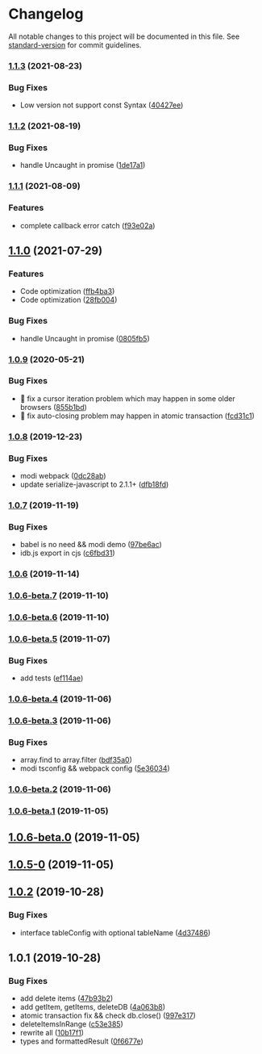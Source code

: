 # Changelog

All notable changes to this project will be documented in this file. See [standard-version](https://github.com/conventional-changelog/standard-version) for commit guidelines.

### [1.1.3](https://github.com/sylvia1106/idb-managed/compare/v1.1.2...v1.1.3) (2021-08-23)


### Bug Fixes

* Low version not support const Syntax ([40427ee](https://github.com/sylvia1106/idb-managed/commit/40427eea82c2f13de78a019e1be8e4081fac4cbd))

### [1.1.2](https://github.com/sylvia1106/idb-managed/compare/v1.1.1...v1.1.2) (2021-08-19)


### Bug Fixes

* handle Uncaught in promise ([1de17a1](https://github.com/sylvia1106/idb-managed/commit/1de17a183a8de1c6930c894b80712c73280ce83c))

### [1.1.1](https://github.com/sylvia1106/idb-managed/compare/v1.1.0...v1.1.1) (2021-08-09)


### Features

* complete callback error catch ([f93e02a](https://github.com/sylvia1106/idb-managed/commit/f93e02af9f970cc17ac9ad0769c732c727697f35))

## [1.1.0](https://github.com/sylvia1106/idb-managed/compare/v1.0.9...v1.1.0) (2021-07-29)


### Features

* Code optimization ([ffb4ba3](https://github.com/sylvia1106/idb-managed/commit/ffb4ba3df28600b664066a5751b6750311d50a28))
* Code optimization ([28fb004](https://github.com/sylvia1106/idb-managed/commit/28fb00459d6181d73ad4fd1cd464a9269926f9fe))


### Bug Fixes

* handle Uncaught in promise ([0805fb5](https://github.com/sylvia1106/idb-managed/commit/0805fb582a6fb14e0fcd3bcf7b429cc847d55c59))

### [1.0.9](https://github.com/sylvia1106/idb-managed/compare/v1.0.8...v1.0.9) (2020-05-21)


### Bug Fixes

* :bug: fix a cursor iteration problem which may happen in some older browsers ([855b1bd](https://github.com/sylvia1106/idb-managed/commit/855b1bdcf3944b38c4efaf85a61487cc54020273))
* :bug: fix auto-closing problem may happen in atomic transaction ([fcd31c1](https://github.com/sylvia1106/idb-managed/commit/fcd31c1a6526db5ec39e093f3194ed3df5dfc6f8))

### [1.0.8](https://github.com/sylvia1106/idb-managed/compare/v1.0.7...v1.0.8) (2019-12-23)


### Bug Fixes

* modi webpack ([0dc28ab](https://github.com/sylvia1106/idb-managed/commit/0dc28abd206e710a7cada1ff266ba9e8458bce67))
* update serialize-javascript to 2.1.1+ ([dfb18fd](https://github.com/sylvia1106/idb-managed/commit/dfb18fd7e76460bfb8ba15556a64ac33cf6bcfda))

### [1.0.7](https://github.com/sylvia1106/idb-managed/compare/v1.0.6...v1.0.7) (2019-11-19)


### Bug Fixes

* babel is no need && modi demo ([97be6ac](https://github.com/sylvia1106/idb-managed/commit/97be6ace0aaf9a0296a5e2da4df7fa8b07f41d06))
* idb.js export in cjs ([c6fbd31](https://github.com/sylvia1106/idb-managed/commit/c6fbd317b46edd3cb8ca8210fdd28cb9ac2c5c88))

### [1.0.6](https://github.com/sylvia1106/idb-managed/compare/v1.0.6-beta.7...v1.0.6) (2019-11-14)

### [1.0.6-beta.7](https://github.com/sylvia1106/idb-managed/compare/v1.0.6-beta.6...v1.0.6-beta.7) (2019-11-10)

### [1.0.6-beta.6](https://github.com/sylvia1106/idb-managed/compare/v1.0.6-beta.5...v1.0.6-beta.6) (2019-11-10)

### [1.0.6-beta.5](https://github.com/sylvia1106/idb-managed/compare/v1.0.6-beta.4...v1.0.6-beta.5) (2019-11-07)


### Bug Fixes

* add tests ([ef114ae](https://github.com/sylvia1106/idb-managed/commit/ef114aede4f5b0adc1d5be0798882a48a50fe401))

### [1.0.6-beta.4](https://github.com/sylvia1106/idb-managed/compare/v1.0.6-beta.3...v1.0.6-beta.4) (2019-11-06)

### [1.0.6-beta.3](https://github.com/sylvia1106/idb-managed/compare/v1.0.6-beta.2...v1.0.6-beta.3) (2019-11-06)


### Bug Fixes

* array.find to array.filter ([bdf35a0](https://github.com/sylvia1106/idb-managed/commit/bdf35a0530ee75ff596891fc09c45b8c9dce13d0))
* modi tsconfig && webpack config ([5e36034](https://github.com/sylvia1106/idb-managed/commit/5e36034a4193d56ee1e8a4523725754b03eb3cae))

### [1.0.6-beta.2](https://github.com/sylvia1106/idb-managed/compare/v1.0.6-beta.1...v1.0.6-beta.2) (2019-11-06)

### [1.0.6-beta.1](https://github.com/sylvia1106/idb-managed/compare/v1.0.6-beta.0...v1.0.6-beta.1) (2019-11-05)

<a name="1.0.6-beta.0"></a>
## [1.0.6-beta.0](https://github.com/sylvia1106/idb-managed/compare/v1.0.5...v1.0.6-beta.0) (2019-11-05)



<a name="1.0.5-0"></a>
## [1.0.5-0](https://github.com/sylvia1106/idb-managed/compare/v1.0.4...v1.0.5-0) (2019-11-05)



<a name="1.0.2"></a>
## [1.0.2](https://github.com/sylvia1106/idb-managed/compare/v1.0.1...v1.0.2) (2019-10-28)


### Bug Fixes

* interface tableConfig with optional tableName ([4d37486](https://github.com/sylvia1106/idb-managed/commit/4d37486))



<a name="1.0.1"></a>
## 1.0.1 (2019-10-28)


### Bug Fixes

* add delete items ([47b93b2](https://github.com/sylvia1106/idb-managed/commit/47b93b2))
* add getItem, getItems, deleteDB ([4a063b8](https://github.com/sylvia1106/idb-managed/commit/4a063b8))
* atomic transaction fix && check db.close() ([997e317](https://github.com/sylvia1106/idb-managed/commit/997e317))
* deleteItemsInRange ([c53e385](https://github.com/sylvia1106/idb-managed/commit/c53e385))
* rewrite all ([10b17f1](https://github.com/sylvia1106/idb-managed/commit/10b17f1))
* types and formattedResult ([0f6677e](https://github.com/sylvia1106/idb-managed/commit/0f6677e))
